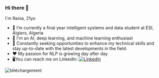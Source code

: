 ### Hi there 👋

I'm Rania, 21yo

- 🔭 I’m currently a final year intelligent systems and data student at ESI, Algiers, Algeria
- 🌱 I'm an AI, deep learning, and machine learning enthusiast
- 👯 Constantly seeking opportunities to enhance my technical skills and stay up-to-date with the latest developments in the field.
-  ❤ My passion for NLP is growing day after day
-  🖥You can reach me on LinkedIn: [![LinkedIn](https://img.shields.io/badge/LinkedIn-Profile-blue)](https://www.linkedin.com/in/rania-rezkellah-155896212/)




![téléchargement](https://github.com/RaniaRez/RaniaRez/assets/83462346/8cbe5b1d-7f41-4f07-bc2c-b0f2b0d424f9)
